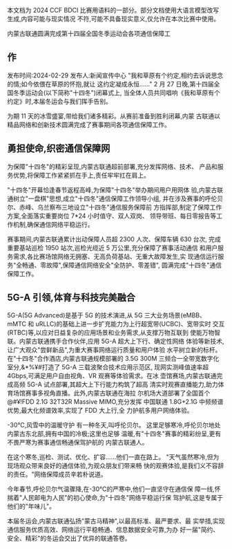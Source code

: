 本文档为 2024 CCF BDCI 比赛用语料的一部分。部分文档使用大语言模型改写生成,内容可能与现实情况 不符,可能不具备现实意义,仅允许在本次比赛中使用。 

内蒙古联通圆满完成第十四届全国冬季运动会各项通信保障工

## 作

发布时间:2024-02-29 发布人:新闻宣传中心
"我和草原有个约定,相约去诉说思念的情;如今依偎在草原的怀抱,就让 这约定凝成永恒……"
2 月 27 日晚,第十四届全国冬季运动会(以下简称"十四冬")闭幕式上, 当全体人员共同唱响《我和草原有个约定》时,本届冬运会与我们挥手告别。

为期 11 天的冰雪盛宴,带给我们诸多精彩。从赛前准备到胜利闭幕,内蒙 古联通以精品网络和创新技术圆满完成了赛事期间各项通信保障工作。 

## 勇担使命,织密通信保障网

为保障"十四冬"的精彩呈现,内蒙古联通超前部署,充分发挥网络、技术、
产品和服务优势,将保障工作紧紧抓在手上,责任牢牢扛在肩上。

"十四冬"开幕恰逢春节返程高峰,为保障"十四冬"举办期间用户用网体 验,内蒙古联通树立"一盘棋"思想,成立"十四冬"通信保障工作领导小组, 并在涉及赛事的呼伦贝尔、赤峰、乌兰察布三地设立"十四冬"通信服务保障前 方指挥部,制定了保障工作方案,全面落实重要岗位 7*24 小时值守、双人双岗、 领导带班、每日零报告等工作机制,确保通信网络平稳运行。

赛事期间,内蒙古联通累计出动保障人员超 2300 人次、保障车辆 630 台次, 完成重要基站巡检 1950 站次,巡检光缆近 5 万公里,充分保障了赛事活动通信 和用户服务需求,各比赛场馆网络无拥塞、无高负荷基站、无重大故障发生,实 现通信运行服务"全畅通、零故障",保障通信网络安全"全防护、零差错", 圆满完成"十四冬"通信保障工作。

## 5G-A 引领,体育与科技完美融合

5G-A(5G Advanced)是基于 5G 的技术演进,从 5G 三大业务场景(eMBB、
mMTC 和 uRLLC)的基础上进一步扩充能力为上行超宽带(UCBC)、宽带实时 交互(RTBC)等,以应对日益复杂的应用场景和业务需求,从支撑万物互联到 使能万物智联。内蒙古联通携手合作伙伴,应用 5G-A 超大上下行、确定性网络 体验等新技术,让广大观众"尝鲜新品",为重大赛事网络运行质量和用户体验 水平树立新的标杆。在"十四冬"合作酒店,内蒙古联通规模部署的 3.5G 300M 三频合一全带宽数字化室分,&*%¥\#打造了 5G-A 三载波聚合技术应用示范区, 现网实测峰值速率超 4Gbps,可满足用户自由视角、VR 观赛等体验需求。在冰 壶馆赛场,内蒙古联通完成高频 5G-A 试点部署,其超大上下行能力构筑了超高 清实时观赛直播能力,助力体育场馆赛事多视角直播。此外,内蒙古联通在海拉 尔机场大道部署了全国首个@\#¥!FDD 2.1G 32T32R Massive MIMO,充分发挥 中国联通 1.8G+2.1G 中频频谱优势,最大化频谱效率,实现了 FDD 大上行,全 力护航多用户网络体验。

-30℃,风雪中的温暖守护 有一种冬天,叫呼伦贝尔。 这里足够寒冷,呼伦贝尔地处内蒙古东北部,拥有中国的冷极;这里也足够 温暖,有"十四冬"赛事的精彩纷呈,更有不畏严寒为赛事通信畅通保驾护航的 内蒙古联通人。

在这个寒冬,巡检、测试、优化、扩容……他们一直在路上。 "天气虽然寒冷,但为现场观众带来良好的通信体验,为观众朋友们带来畅 快的观赛体验,是我们义不容辞的责任。"网络保障成员辛若朴说道。

今年春节,呼伦贝尔气温骤降,在-30℃的严寒中,他们一直坚守在通信保 障一线,怀揣着"人民邮电为人民"的初心使命,为"十四冬"网络平稳运行保 驾护航,这是专属于他们的"年味儿"。

本届冬运会,内蒙古联通弘扬"蒙古马精神",以最高标准、最严要求、最 实举措,实现通信服务优质高效、网络运行平稳畅通、信息数据安全可靠,为办 好一届"简约、安全、精彩"的冬运会交出了优异的联通答卷。